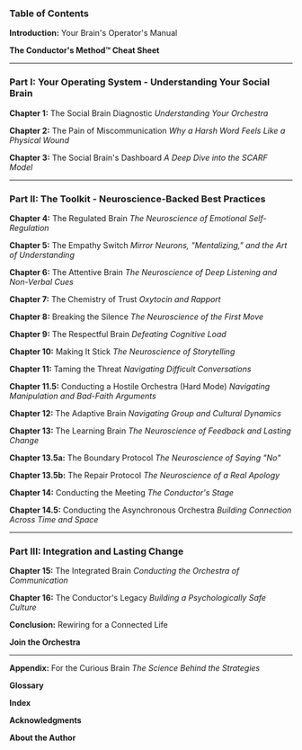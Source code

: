 ### **Table of Contents**


**Introduction:** Your Brain's Operator's Manual

**The Conductor's Method™ Cheat Sheet**

---

### **Part I: Your Operating System - Understanding Your Social Brain**

**Chapter 1:** The Social Brain Diagnostic
*Understanding Your Orchestra*

**Chapter 2:** The Pain of Miscommunication
*Why a Harsh Word Feels Like a Physical Wound*

**Chapter 3:** The Social Brain's Dashboard
*A Deep Dive into the SCARF Model*

---

### **Part II: The Toolkit - Neuroscience-Backed Best Practices**

**Chapter 4:** The Regulated Brain
*The Neuroscience of Emotional Self-Regulation*

**Chapter 5:** The Empathy Switch
*Mirror Neurons, "Mentalizing," and the Art of Understanding*

**Chapter 6:** The Attentive Brain
*The Neuroscience of Deep Listening and Non-Verbal Cues*

**Chapter 7:** The Chemistry of Trust
*Oxytocin and Rapport*

**Chapter 8:** Breaking the Silence
*The Neuroscience of the First Move*

**Chapter 9:** The Respectful Brain
*Defeating Cognitive Load*

**Chapter 10:** Making It Stick
*The Neuroscience of Storytelling*

**Chapter 11:** Taming the Threat
*Navigating Difficult Conversations*

**Chapter 11.5:** Conducting a Hostile Orchestra (Hard Mode)
*Navigating Manipulation and Bad-Faith Arguments*

**Chapter 12:** The Adaptive Brain
*Navigating Group and Cultural Dynamics*

**Chapter 13:** The Learning Brain
*The Neuroscience of Feedback and Lasting Change*

**Chapter 13.5a:** The Boundary Protocol
*The Neuroscience of Saying "No"*

**Chapter 13.5b:** The Repair Protocol
*The Neuroscience of a Real Apology*

**Chapter 14:** Conducting the Meeting
*The Conductor's Stage*

**Chapter 14.5:** Conducting the Asynchronous Orchestra
*Building Connection Across Time and Space*

---

### **Part III: Integration and Lasting Change**

**Chapter 15:** The Integrated Brain
*Conducting the Orchestra of Communication*

**Chapter 16:** The Conductor's Legacy
*Building a Psychologically Safe Culture*

**Conclusion:** Rewiring for a Connected Life

**Join the Orchestra**

---

**Appendix:** For the Curious Brain
*The Science Behind the Strategies*

**Glossary**

**Index**

**Acknowledgments**

**About the Author**
      